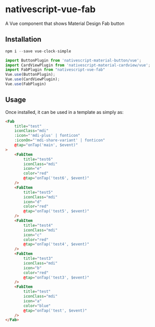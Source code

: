 # nativescript-vue-fab

A Vue component that shows Material Design Fab button

## Installation

```js
npm i --save vue-clock-simple
```

```typescript
import ButtonPlugin from 'nativescript-material-button/vue';
import CardViewPlugin from 'nativescript-material-cardview/vue';
import FabPlugin from "nativescript-vue-fab"
Vue.use(ButtonPlugin);
Vue.use(CardViewPlugin);
Vue.use(FabPlugin)
```

## Usage

Once installed, it can be used in a template as simply as:

```html
<Fab
    title="test"
    iconClass="mdi"
    :icon="'mdi-plus' | fonticon"
    :iconOn="'mdi-share-variant' | fonticon"
    @tap="onTap('main', $event)"
>
    <FabItem
        title="test6"
        iconClass="mdi"
        icon="e"
        color="red"
        @tap="onTap('test6', $event)"
    />
    <FabItem
        title="test5"
        iconClass="mdi"
        icon="d"
        color="red"
        @tap="onTap('test5', $event)"
    />
    <FabItem
        title="test4"
        iconClass="mdi"
        icon="c"
        color="red"
        @tap="onTap('test4', $event)"
    />
    <FabItem
        title="test3"
        iconClass="mdi"
        icon="b"
        color="red"
        @tap="onTap('test3', $event)"
    />
    <FabItem
        title="test"
        iconClass="mdi"
        icon="a"
        color="blue"
        @tap="onTap('test', $event)"
    />
</Fab>
```
